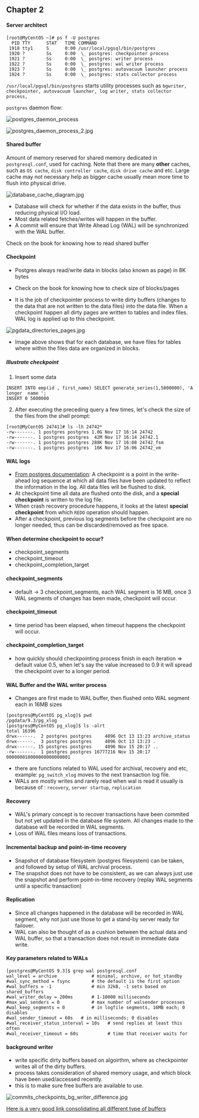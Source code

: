 ## Chapter 2

#### Server architect

```
[root@MyCentOS ~]# ps f -U postgres
  PID TTY      STAT   TIME COMMAND
 1918 tty1     S      0:00 /usr/local/pgsql/bin/postgres
 1920 ?        Ss     0:00  \_ postgres: checkpointer process   
 1921 ?        Ss     0:00  \_ postgres: writer process     
 1922 ?        Ss     0:00  \_ postgres: wal writer process   
 1923 ?        Ss     0:00  \_ postgres: autovacuum launcher process 
 1924 ?        Ss     0:00  \_ postgres: stats collector process   
 ```
 
`/usr/local/pgsql/bin/postgres` starts utility processes such as `bgwriter, checkpointer, autovacuum launcher, log writer, stats collector process,`

`postgres` daemon flow:

![postgres_daemon_process](https://github.com/wongtiongkiat/cheatsheets/blob/master/Postgres%20for%20Data%20Architect/img/postgres_daemon_process.jpg)

![postgres_daemon_process_2.jpg](https://github.com/wongtiongkiat/cheatsheets/blob/master/Postgres%20for%20Data%20Architect/img/postgres_daemon_process_2.jpg)

#### Shared buffer
Amount of memory reserved for shared memory dedicated in `postgresql.conf`, used for caching. Note that there are many **other** caches, such as `OS cache`, `disk controller cache`, `disk drive cache` and etc. Large cache may not necessary help as bigger cache usually mean more time to flush into physical drive.

![database_cache_diagram.jpg](database_cache_diagram.jpg)

* Database will check for whether if the data exists in the buffer, thus reducing physical I/O load.
* Most data related fetches/writes will happen in the buffer.
* A commit will ensure that Write Ahead Log (WAL) will be synchronized with the WAL buffer.

Check on the book for knowing how to read shared buffer

#### Checkpoint
* Postgres always read/write data in blocks (also known as page) in 8K bytes 

* Check on the book for knowing how to check size of blocks/pages

* It is the job of checkpointer process to write dirty buffers (changes to the data that are not written to the data files) into the data file. When a checkpoint happen all dirty pages are written to tables and index files. WAL log is applied up to this checkpoint.

![pgdata_directories_pages.jpg](pgdata_directories_pages.jpg)

* Image above shows that for each database, we have files for tables where within the files data are organized in blocks.


##### Illustrate checkpoint
1. Insert some data
```
INSERT INTO emp(id , first_name) SELECT generate_series(1,5000000), 'A longer  name ';
INSERT 0 5000000
```
2. After executing the preceding query a few times, let's check the size of the files from the shell prompt:
```
[root@MyCentOS 24741]# ls -lh 24742*
-rw-------. 1 postgres postgres 1.0G Nov 17 16:14 24742
-rw-------. 1 postgres postgres  42M Nov 17 16:14 24742.1
-rw-------. 1 postgres postgres 288K Nov 17 16:08 24742_fsm
-rw-------. 1 postgres postgres  16K Nov 17 16:06 24742_vm
```


#### WAL logs

* [From postgres documentation](https://www.postgresql.org/docs/10/sql-checkpoint.html): A checkpoint is a point in the write-ahead log sequence at which all data files have been updated to reflect the information in the log. All data files will be flushed to disk.
* At checkpoint time all data are flushed onto the disk, and a **special checkpoint** is written to the log file. 
* When crash recovery procedure happens, it looks at the latest **special checkpoint** from which `REDO` operation should happen.
* After a checkpoint, previous log segments before the checkpoint are no longer needed, thus can be discarded/removed as free space.

#### When determine checkpoint to occur?

* checkpoint_segments
* checkpoint_timeout
* checkpoint_completion_target

#### checkpoint_segments

* default -> 3 checkpoint_segments, each WAL segment is 16 MB, once 3 WAL segments of changes has been made, checkpoint will occur.

#### checkpoint_timeout

* time period has been elapsed, when timeout happens the checkpoint will occur.

#### checkpoint_completion_target

* how quickly should checkpointing process finish in each iteration => default value 0.5, when let's say the value increased to 0.9 it will spread the checkpoint over to a longer period.

#### WAL Buffer and the WAL writer process

* Changes are first made to WAL buffer, then flushed onto WAL segment each in 16MB sizes

```
[postgres@MyCentOS pg_xlog]$ pwd
/pgdata/9.3/pg_xlog
[postgres@MyCentOS pg_xlog]$ ls -alrt
total 16396
drwx------.  2 postgres postgres     4096 Oct 13 13:23 archive_status
drwx------.  3 postgres postgres     4096 Oct 13 13:23 .
drwx------. 15 postgres postgres     4096 Nov 15 20:17 ..
-rw-------.  1 postgres postgres 16777216 Nov 15 20:17 000000010000000000000001
```

* there are functions related to WAL used for archival, recovery and etc, example: `pg_switch_xlog` moves to the next transaction log file.
* WALs are mostly writes and rarely read when wal is read it usually is because of : `recovery`, `server startup`, `replication`

#### Recovery

* WAL's primary concept is to recover transactions have been commited but not yet updated in the database file system. All changes made to the database will be recorded in WAL segments.
* Loss of WAL files means loss of transactions.

#### Incremental backup and point-in-time recovery

* Snapshot of database filesystem (postgres filesystem) can be taken, and followed by setup of WAL archival process.
* The snapshot does not have to be consistent, as we can always just use the snapshot and perform point-in-time recovery (replay WAL segments until a specific transaction)


#### Replication

* Since all changes happened in the database will be recorded in WAL segment, why not just use those to get a stand-by server ready for failover.
* WAL can also be thought of as a cushion between the actual data and WAL buffer, so that a transaction does not result in immediate data write.

#### Key parameters related to WALs
```
[postgres@MyCentOS 9.3]$ grep wal postgresql.conf 
wal_level = archive             # minimal, archive, or hot_standby
#wal_sync_method = fsync        # the default is the first option
#wal_buffers = -1               # min 32kB, -1 sets based on shared_buffers
#wal_writer_delay = 200ms       # 1-10000 milliseconds
#max_wal_senders = 0            # max number of walsender processes
#wal_keep_segments = 0          # in logfile segments, 16MB each; 0 disables
#wal_sender_timeout = 60s	# in milliseconds; 0 disables
#wal_receiver_status_interval = 10s   # send replies at least this often
#wal_receiver_timeout = 60s           # time that receiver waits for
```

#### background writer
* write specific dirty buffers based on algoirthm, where as checkpointer writes all of the dirty buffers.
* process takes consideration of shared memory usage, and which block have been used/accessed recently.
* this is to make sure free buffers are available to use.


![commits_checkpoints_bg_writer_difference.jpg](img/commits_checkpoints_bg_writer_difference.jpg)

[Here is a very good link consolidating all different type of buffers](http://www.postgresql.fastware.com/blog/back-to-basics-with-postgresql-memory-components)
